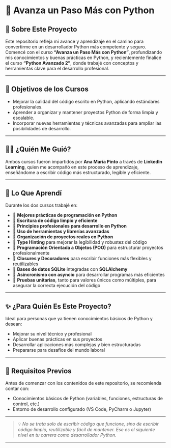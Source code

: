# 🚀 Avanza un Paso Más con Python

## 🐍 Sobre Este Proyecto

Este repositorio refleja mi avance y aprendizaje en el camino para convertirme en un desarrollador Python más competente y seguro. Comencé con el curso **“Avanza un Paso Más con Python”**, profundizando mis conocimientos y buenas prácticas en Python, y recientemente finalicé el curso **“Python Avanzado 2”**, donde trabajé con conceptos y herramientas clave para el desarrollo profesional.

---

## 🎯 Objetivos de los Cursos

- Mejorar la calidad del código escrito en Python, aplicando estándares profesionales.
- Aprender a organizar y mantener proyectos Python de forma limpia y escalable.
- Incorporar nuevas herramientas y técnicas avanzadas para ampliar las posibilidades de desarrollo.

---

## 👩‍💻 ¿Quién Me Guió?

Ambos cursos fueron impartidos por **Ana María Pinto** a través de **LinkedIn Learning**, quien me acompañó en este proceso de aprendizaje, enseñándome a escribir código más estructurado, legible y eficiente.

---

## 🧠 Lo Que Aprendí

Durante los dos cursos trabajé en:

- 📌 **Mejores prácticas de programación en Python**
- 📌 **Escritura de código limpio y eficiente**
- 📌 **Principios profesionales para desarrollo en Python**
- 📌 **Uso de herramientas y librerías avanzadas**
- 📌 **Organización de proyectos reales en Python**
- 📌 **Type Hinting** para mejorar la legibilidad y robustez del código
- 📌 **Programación Orientada a Objetos (POO)** para estructurar proyectos profesionalmente
- 📌 **Closures y Decoradores** para escribir funciones más flexibles y reutilizables
- 📌 **Bases de datos SQLite** integradas con **SQLAlchemy**
- 📌 **Asincronismo con asyncio** para desarrollar programas más eficientes
- 📌 **Pruebas unitarias**, tanto para valores únicos como múltiples, para asegurar la correcta ejecución del código

---

## ✨ ¿Para Quién Es Este Proyecto?

Ideal para personas que ya tienen conocimientos básicos de Python y desean:

- Mejorar su nivel técnico y profesional
- Aplicar buenas prácticas en sus proyectos
- Desarrollar aplicaciones más complejas y bien estructuradas
- Prepararse para desafíos del mundo laboral

---

## 🔧 Requisitos Previos

Antes de comenzar con los contenidos de este repositorio, se recomienda contar con:

- Conocimientos básicos de Python (variables, funciones, estructuras de control, etc.)
- Entorno de desarrollo configurado (VS Code, PyCharm o Jupyter)

---

> 💡 *No se trata solo de escribir código que funcione, sino de escribir código limpio, reutilizable y fácil de mantener. Ese es el siguiente nivel en tu carrera como desarrollador Python.*

---
